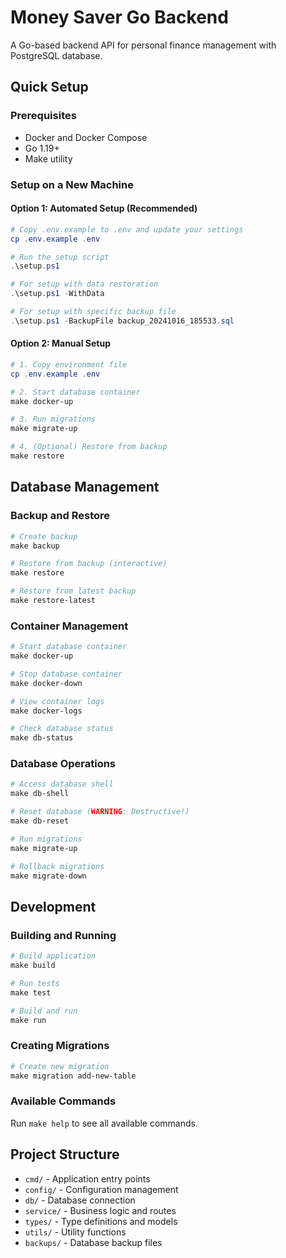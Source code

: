 # Money Saver Go Backend

A Go-based backend API for personal finance management with PostgreSQL database.

## Quick Setup

### Prerequisites

- Docker and Docker Compose
- Go 1.19+
- Make utility

### Setup on a New Machine

#### Option 1: Automated Setup (Recommended)

```powershell
# Copy .env.example to .env and update your settings
cp .env.example .env

# Run the setup script
.\setup.ps1

# For setup with data restoration
.\setup.ps1 -WithData

# For setup with specific backup file
.\setup.ps1 -BackupFile backup_20241016_185533.sql
```

#### Option 2: Manual Setup

```powershell
# 1. Copy environment file
cp .env.example .env

# 2. Start database container
make docker-up

# 3. Run migrations
make migrate-up

# 4. (Optional) Restore from backup
make restore
```

## Database Management

### Backup and Restore

```powershell
# Create backup
make backup

# Restore from backup (interactive)
make restore

# Restore from latest backup
make restore-latest
```

### Container Management

```powershell
# Start database container
make docker-up

# Stop database container
make docker-down

# View container logs
make docker-logs

# Check database status
make db-status
```

### Database Operations

```powershell
# Access database shell
make db-shell

# Reset database (WARNING: Destructive!)
make db-reset

# Run migrations
make migrate-up

# Rollback migrations
make migrate-down
```

## Development

### Building and Running

```powershell
# Build application
make build

# Run tests
make test

# Build and run
make run
```

### Creating Migrations

```powershell
# Create new migration
make migration add-new-table
```

### Available Commands

Run `make help` to see all available commands.

## Project Structure

- `cmd/` - Application entry points
- `config/` - Configuration management
- `db/` - Database connection
- `service/` - Business logic and routes
- `types/` - Type definitions and models
- `utils/` - Utility functions
- `backups/` - Database backup files
